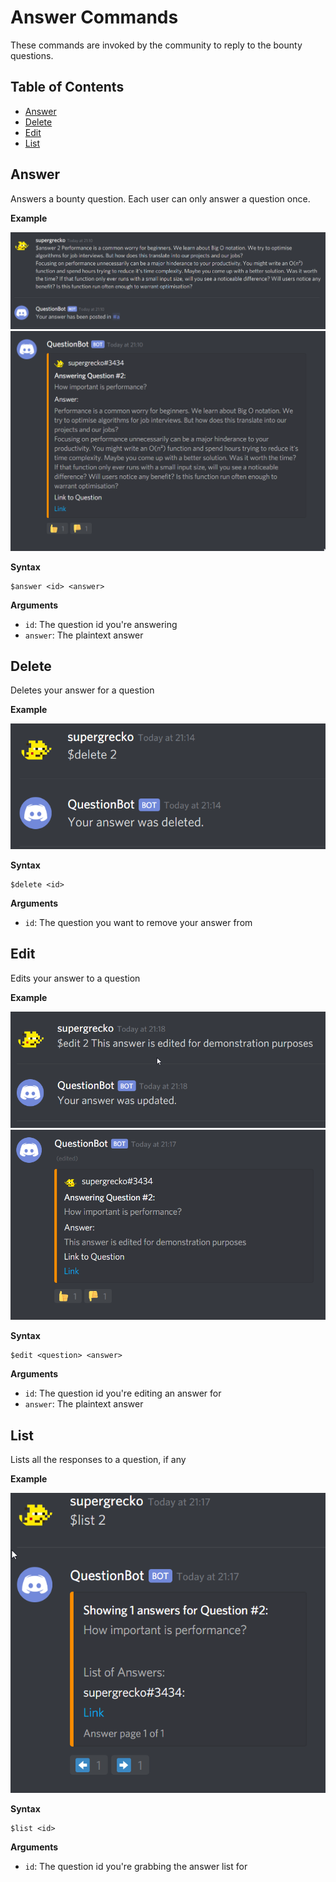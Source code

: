 # Answer Commands

These commands are invoked by the community to reply to the bounty questions.

## Table of Contents

- [Answer](#answer)
- [Delete](#delete)
- [Edit](#edit)
- [List](#list)

## Answer

Answers a bounty question. Each user can only answer a question once.

**Example**

![Example](/.github/assets/commands/answer-example-1.png)
![Example](/.github/assets/commands/answer-example-2.png)

**Syntax**

```
$answer <id> <answer>
```              

**Arguments**      

- `id`: The question id you're answering
- `answer`: The plaintext answer

## Delete

Deletes your answer for a question

**Example**
                 
![Example](/.github/assets/commands/answer-delete-example.png)

**Syntax**

```
$delete <id>
```              

**Arguments**      

- `id`: The question you want to remove your answer from

## Edit

Edits your answer to a question

**Example**

![Example](/.github/assets/commands/answer-edit-example-1.png)
![Example](/.github/assets/commands/answer-edit-example-2.png)

**Syntax**

```
$edit <question> <answer>
```              

**Arguments**      

- `id`: The question id you're editing an answer for
- `answer`: The plaintext answer

## List

Lists all the responses to a question, if any

**Example**

![Example](/.github/assets/commands/answer-list-example.png)

**Syntax**

```
$list <id>
```              

**Arguments**      

- `id`: The question id you're grabbing the answer list for
